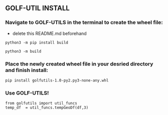 ## **GOLF-UTIL INSTALL**

### Navigate to GOLF-UTILS in the terminal to create the wheel file:
- delete this README.md beforehand
```console
python3 -m pip install build
```

```console
python3 -m build
```

### Place the newly created wheel file in your desried directory and finish install:
```console
pip install golfutils-1.0-py2.py3-none-any.whl
```

### Use GOLF-UTILS!

```console
from golfutils import util_funcs
temp_df  = util_funcs.tempGeoDf(df,3)
```
